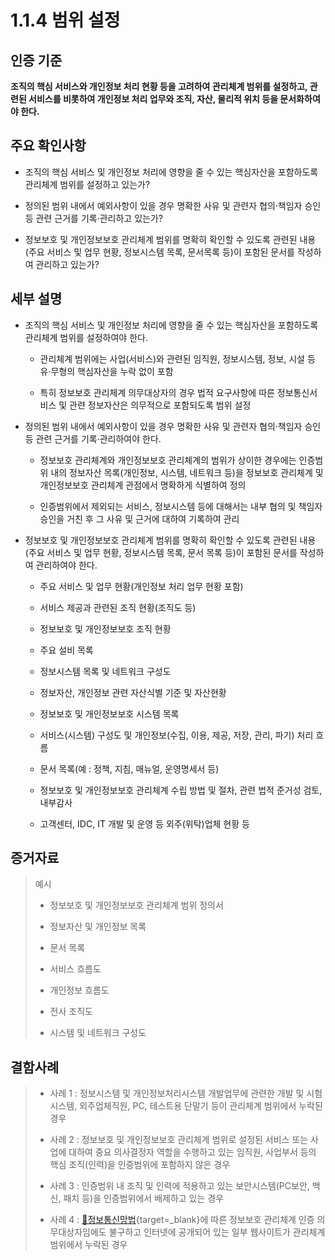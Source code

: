 # 1.1.4 범위 설정

## 인증 기준

**조직의 핵심 서비스와 개인정보 처리 현황 등을 고려하여 관리체계 범위를 설정하고, 관련된 서비스를 비롯하여 개인정보 처리 업무와 조직, 자산, 물리적 위치 등을 문서화하여야 한다.**

## 주요 확인사항

- 조직의 핵심 서비스 및 개인정보 처리에 영향을 줄 수 있는 핵심자산을 포함하도록 관리체계 범위를 설정하고 있는가?

- 정의된 범위 내에서 예외사항이 있을 경우 명확한 사유 및 관련자 협의·책임자 승인 등 관련 근거를 기록·관리하고 있는가?

- 정보보호 및 개인정보보호 관리체계 범위를 명확히 확인할 수 있도록 관련된 내용(주요 서비스 및 업무 현황, 정보시스템 목록, 문서목록 등)이 포함된 문서를 작성하여 관리하고 있는가?

## 세부 설명

- 조직의 핵심 서비스 및 개인정보 처리에 영향을 줄 수 있는 핵심자산을 포함하도록 관리체계 범위를 설정하여야 한다.

    - 관리체계 범위에는 사업(서비스)와 관련된 임직원, 정보시스템, 정보, 시설 등 유·무형의 핵심자산을 누락 없이 포함

    - 특히 정보보호 관리체계 의무대상자의 경우 법적 요구사항에 따른 정보통신서비스 및 관련 정보자산은 의무적으로 포함되도록 범위 설정

- 정의된 범위 내에서 예외사항이 있을 경우 명확한 사유 및 관련자 협의·책임자 승인 등 관련 근거를 기록·관리하여야 한다.

    - 정보보호 관리체계와 개인정보보호 관리체계의 범위가 상이한 경우에는 인증범위 내의 정보자산 목록(개인정보, 시스템, 네트워크 등)을 정보보호 관리체계 및 개인정보보호 관리체계 관점에서 명확하게 식별하여 정의

    - 인증범위에서 제외되는 서비스, 정보시스템 등에 대해서는 내부 협의 및 책임자 승인을 거친 후 그 사유 및 근거에 대하여 기록하여 관리

- 정보보호 및 개인정보보호 관리체계 범위를 명확히 확인할 수 있도록 관련된 내용(주요 서비스 및 업무 현황, 정보시스템 목록, 문서 목록 등)이 포함된 문서를 작성하여 관리하여야 한다.

    - 주요 서비스 및 업무 현황(개인정보 처리 업무 현황 포함)

    - 서비스 제공과 관련된 조직 현황(조직도 등)

    - 정보보호 및 개인정보보호 조직 현황

    - 주요 설비 목록

    - 정보시스템 목록 및 네트워크 구성도

    - 정보자산, 개인정보 관련 자산식별 기준 및 자산현황

    - 정보보호 및 개인정보보호 시스템 목록

    - 서비스(시스템) 구성도 및 개인정보(수집, 이용, 제공, 저장, 관리, 파기) 처리 흐름

    - 문서 목록(예 : 정책, 지침, 매뉴얼, 운영명세서 등)

    - 정보보호 및 개인정보보호 관리체계 수립 방법 및 절차, 관련 법적 준거성 검토, 내부감사

    - 고객센터, IDC, IT 개발 및 운영 등 외주(위탁)업체 현황 등

## 증거자료

> 예시
>
> - 정보보호 및 개인정보보호 관리체계 범위 정의서
>
> - 정보자산 및 개인정보 목록
>
> - 문서 목록
>
> - 서비스 흐름도
>
> - 개인정보 흐름도
>
> - 전사 조직도
>
> - 시스템 및 네트워크 구성도

## 결함사례

> - 사례 1 : 정보시스템 및 개인정보처리시스템 개발업무에 관련한 개발 및 시험 시스템, 외주업체직원, PC, 테스트용 단말기 등이 관리체계 범위에서 누락된 경우
>
> - 사례 2 : 정보보호 및 개인정보보호 관리체계 범위로 설정된 서비스 또는 사업에 대하여 중요 의사결정자 역할을 수행하고 있는 임직원, 사업부서 등의 핵심 조직(인력)을 인증범위에 포함하지 않은 경우
>
> - 사례 3 : 인증범위 내 조직 및 인력에 적용하고 있는 보안시스템(PC보안, 백신, 패치 등)을 인증범위에서 배제하고 있는 경우
>
> - 사례 4 : [🔗정보통신망법][정보통신망법 제47조]{target=_blank}에 따른 정보보호 관리체계 인증 의무대상자임에도 불구하고 인터넷에 공개되어 있는 일부 웹사이트가 관리체계 범위에서 누락된 경우

[정보통신망법 제47조]: https://www.law.go.kr/법령/정보통신망이용촉진및정보보호등에관한법률/(20221211,18871,20220610)/제47조 "정보통신망법 제47조"
